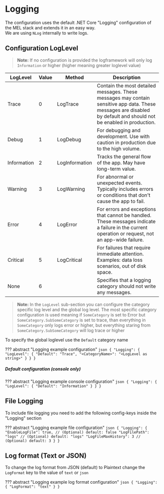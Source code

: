 # Logging

The configuration uses the default .NET Core "Logging" configuration of the MEL stack and extends it in an easy way.  
We are using `NLog` internally to write logs.

## Configuration LogLevel

> **Note:** If no configuration is provided the logframework will only log `Information` or higher (higher meaning greater loglevel value)

| LogLevel    | Value | Method         | Description                                                                                                                                                        |
|-------------|-------|----------------|--------------------------------------------------------------------------------------------------------------------------------------------------------------------|
| Trace       | 0     | LogTrace       | Contain the most detailed messages. These messages may contain sensitive app data. These messages are disabled by default and should not be enabled in production. |
| Debug       | 1     | LogDebug       | For debugging and development. Use with caution in production due to the high volume.                                                                              |
| Information | 2     | LogInformation | Tracks the general flow of the app. May have long-term value.                                                                                                      |
| Warning     | 3     | LogWarning     | For abnormal or unexpected events. Typically includes errors or conditions that don't cause the app to fail.                                                       |
| Error       | 4     | LogError       | For errors and exceptions that cannot be handled. These messages indicate a failure in the current operation or request, not an app-wide failure.                  |
| Critical    | 5     | LogCritical    | For failures that require immediate attention. Examples: data loss scenarios, out of disk space.                                                                   |
| None        | 6     |                | Specifies that a logging category should not write any messages.                                                                                                   |

> **Note:** In the `LogLevel` sub-section you can configure the category specific log level and the global log level.
> The most specific category configuration is used meaning if `SomeCategory` is set to Error but `SomeCategory.SubSomeCategory`
> is set to trace, than everything in `SomeCategory` only logs error or higher, but everything staring from `SomeCategory.SubSomeCategory` will log trace or higher

To specify the global loglevel use the `Default` category name

??? abstract "Logging example configuration"
    ``` json
    {
      "Logging": {
        "LogLevel": {
          "Default": "Trace",
          "<CategoryName>": "<LogLevel as string>"
        }
      }
    }
    ```

##### Default configuration (console only)

??? abstract "Logging example console configuration"
    ``` json
    {
      "Logging": {
        "LogLevel": {
          "Default": "Information"
        }
      }
    }
    ```

## File Logging

To include file logging you need to add the following config-keys inside the "Logging" section

??? abstract "Logging example file configuration"
    ``` json
    {
      "Logging": {
        "EnableLogFile": true, // (Optional) default: false
        "LogFilePath": "logs" // (Optional) default: "logs"
        "LogFileMaxHistory": 3 // (Optional) default: 3
      }
    }
    ```

## Log format (Text or JSON)

To change the log format from JSON (default) to Plaintext change the `LogFormat` key to the value of `text` or `json`

??? abstract "Logging example log format configuration"
    ``` json
    {
      "Logging": {
        "LogFormat": "text"
      }
    }
    ```